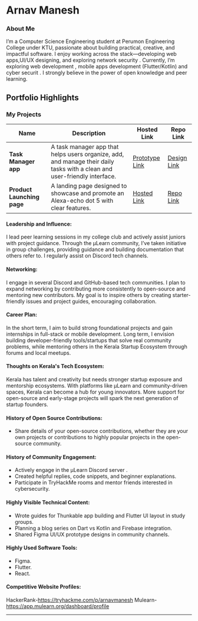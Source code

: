 # Arnav Manesh

### About Me

I’m a Computer Science Engineering student at Perumon Engineering College under KTU, passionate about building practical, creative, and impactful software. I enjoy working across the stack—developing web apps,UI/UX designing, and exploring network security . Currently, I’m exploring  web development , mobile apps development (Flutter/Kotlin) and cyber securit . I strongly believe in the power of open knowledge and peer learning.


## Portfolio Highlights

### My Projects

| Name                | Description                                                               | Hosted Link                              | Repo Link                                                      |
|---------------------|---------------------------------------------------------------------------|------------------------------------------|----------------------------------------------------------------|
| **Task Manager app**  | A task manager app that helps users organize, add, and manage their daily tasks with a clean and user-friendly interface.                                              | [Prototype Link](https://www.figma.com/proto/2p7AjghLhe14nc8Nc6XbjM/great-ui?page-id=0%3A1&node-id=1-46&p=f&viewport=-23%2C451%2C0.07&t=frkNgnhQteOVAw7b-1&scaling=scale-down&content-scaling=fixed)    | [Design Link](https://www.figma.com/design/2p7AjghLhe14nc8Nc6XbjM/great-ui?node-id=0-1&t=Fl1NqLMnn4m4e7S6-1)             |
| **Product Launching page**  | A landing page designed to showcase and promote an Alexa-echo dot 5 with clear features.                                              | [Hosted Link](https://arnavmanesh.github.io/final-project/)    | [Repo Link](https://github.com/Arnavmanesh/final-project)             |

#### Leadership and Influence:

I lead peer learning sessions in my college club and actively assist juniors with project guidance. Through the µLearn community, I’ve taken initiative in group challenges, providing guidance and building documentation that others refer to. I regularly assist on Discord tech channels.

#### Networking:

I engage in several Discord and GitHub-based tech communities. I plan to expand networking by contributing more consistently to open-source and mentoring new contributors. My goal is to inspire others by creating starter-friendly issues and project guides, encouraging collaboration.

#### Career Plan:

In the short term, I aim to build strong foundational projects and gain internships in full-stack or mobile development. Long term, I envision building developer-friendly tools/startups that solve real community problems, while mentoring others in the Kerala Startup Ecosystem through forums and local meetups.

#### Thoughts on Kerala's Tech Ecosystem:

Kerala has talent and creativity but needs stronger startup exposure and mentorship ecosystems. With platforms like µLearn and community-driven spaces, Kerala can become a hub for young innovators. More support for open-source and early-stage projects will spark the next generation of startup founders.

#### History of Open Source Contributions:

- Share details of your open-source contributions, whether they are your own projects or contributions to highly popular projects in the open-source community.

#### History of Community Engagement:

- Actively engage in the µLearn Discord server .
- Created helpful replies, code snippets, and beginner explanations.
- Participate in TryHackMe rooms and mentor friends interested in cybersecurity.

#### Highly Visible Technical Content:

- Wrote guides for Thunkable app building and Flutter UI layout in study groups.
- Planning a blog series on Dart vs Kotlin and Firebase integration.
- Shared Figma UI/UX prototype designs in community channels.

#### Highly Used Software Tools:

- Figma.
- Flutter.
- React.

#### Competitive Website Profiles:

 HackerRank-https://tryhackme.com/p/arnavmanesh
 Mulearn-https://app.mulearn.org/dashboard/profile




---
